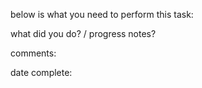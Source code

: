 below is what you need to perform this task: 


what did you do? / progress notes?


comments: 

date complete:

